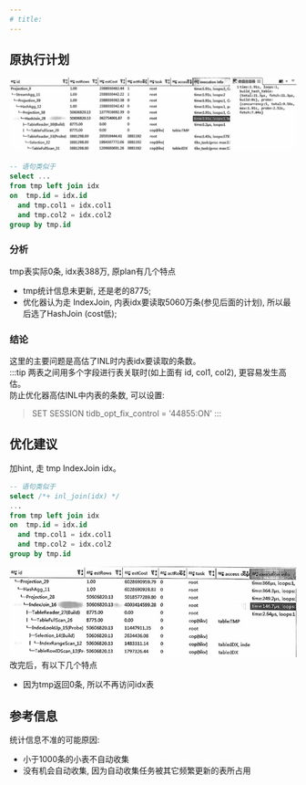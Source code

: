 ```yaml
---
# title: 
---
```

## 原执行计划
![or语句](./img/不走IndexJoin-4-高估内表1.jpg)

```sql
-- 语句类似于
select ...
from tmp left join idx
on  tmp.id = idx.id
  and tmp.col1 = idx.col1
  and tmp.col2 = idx.col2
group by tmp.id
```

### 分析
tmp表实际0条, idx表388万, 原plan有几个特点
-   tmp统计信息未更新, 还是老的8775;
-   优化器认为走 IndexJoin, 内表idx要读取5060万条(参见后面的计划), 所以最后选了HashJoin (cost低);

### 结论
这里的主要问题是高估了INL时内表idx要读取的条数。  
:::tip
两表之间用多个字段进行表关联时(如上面有 id, col1, col2), 更容易发生高估。  
防止优化器高估INL中内表的条数, 可以设置:  
>SET SESSION tidb_opt_fix_control = '44855:ON'
:::

## 优化建议
加hint, 走 tmp IndexJoin idx。
```sql
-- 语句类似于
select /*+ inl_join(idx) */
...
from tmp left join idx
on  tmp.id = idx.id
  and tmp.col1 = idx.col1
  and tmp.col2 = idx.col2
group by tmp.id
```
![or语句](./img/不走IndexJoin-4-高估内表2.jpg)
改完后，有以下几个特点
-   因为tmp返回0条, 所以不再访问idx表


## 参考信息
统计信息不准的可能原因:
-   小于1000条的小表不自动收集
-   没有机会自动收集, 因为自动收集任务被其它频繁更新的表所占用
